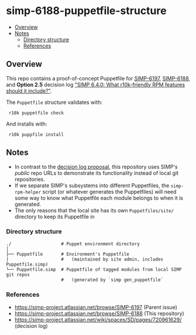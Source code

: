 # simp-6188-puppetfile-structure

<!-- vim-markdown-toc GFM -->

* [Overview](#overview)
* [Notes](#notes)
  * [Directory structure](#directory-structure)
  * [References](#references)

<!-- vim-markdown-toc -->

## Overview

This repo contains a proof-of-concept Puppetfile for [SIMP-6197][simp-6197],
[SIMP-6188][simp-6188], and **Option 2.5** decision log ["SIMP 6.4.0: What
r10k-friendly RPM features should it include?"][decision-log].

The `Puppetfile` structure validates with:

     r10k puppetfile check

And installs with:

     r10k puppfile install

## Notes

* In contrast to the [decision log proposal][decision-log], this repository
  uses SIMP's _public_ repo URLs to demonstrate its functionality instead of
  local git repositories.
* If we separate  SIMP's subsystems into different Puppetfiles, the
  `simp-rpm-helper` script (or whatever generates the Puppetfiles) will need
  some way to know what Puppetfile each module belongs to when it is generated.
* The only reasons that the local site has its own `Puppetfiles/site/` directory to keep its Puppetfile in


### Directory structure

```
./                   # Puppet environment directory
│
├── Puppetfile       # Environment's Puppetfile
|                    #   (maintained by site admin, includes Puppetfile.simp)
└── Puppetfile.simp  # Puppetfile of tagged modules from local SIMP git repos
                     #   (generated by `simp gen_puppetfile`
```

### References

* https://simp-project.atlassian.net/browse/SIMP-6197 (Parent issue)
* https://simp-project.atlassian.net/browse/SIMP-6188 (This repository)
* https://simp-project.atlassian.net/wiki/spaces/SD/pages/720961629/ (decision log)

[decision-log]: https://simp-project.atlassian.net/wiki/spaces/SD/pages/720961629/
[simp-6197]: https://simp-project.atlassian.net/browse/SIMP-6197
[simp-6188]: https://simp-project.atlassian.net/browse/SIMP-6188


